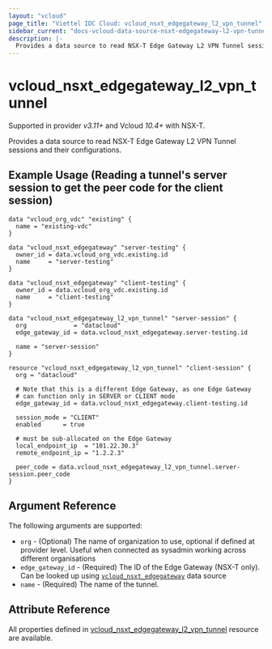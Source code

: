 ```yaml
---
layout: "vcloud"
page_title: "Viettel IDC Cloud: vcloud_nsxt_edgegateway_l2_vpn_tunnel"
sidebar_current: "docs-vcloud-data-source-nsxt-edgegateway-l2-vpn-tunnel"
description: |-
  Provides a data source to read NSX-T Edge Gateway L2 VPN Tunnel sessions and their configurations.
---
```


# vcloud\_nsxt\_edgegateway\_l2\_vpn\_tunnel

Supported in provider *v3.11+* and Vcloud *10.4+* with NSX-T.

Provides a data source to read NSX-T Edge Gateway L2 VPN Tunnel sessions and their configurations.

## Example Usage (Reading a tunnel's server session to get the peer code for the client session)

```hcl
data "vcloud_org_vdc" "existing" {
  name = "existing-vdc"
}

data "vcloud_nsxt_edgegateway" "server-testing" {
  owner_id = data.vcloud_org_vdc.existing.id
  name     = "server-testing"
}

data "vcloud_nsxt_edgegateway" "client-testing" {
  owner_id = data.vcloud_org_vdc.existing.id
  name     = "client-testing"
}

data "vcloud_nsxt_edgegateway_l2_vpn_tunnel" "server-session" {
  org             = "datacloud"
  edge_gateway_id = data.vcloud_nsxt_edgegateway.server-testing.id

  name = "server-session"
}

resource "vcloud_nsxt_edgegateway_l2_vpn_tunnel" "client-session" {
  org = "datacloud"

  # Note that this is a different Edge Gateway, as one Edge Gateway
  # can function only in SERVER or CLIENT mode
  edge_gateway_id = data.vcloud_nsxt_edgegateway.client-testing.id

  session_mode = "CLIENT"
  enabled      = true

  # must be sub-allocated on the Edge Gateway
  local_endpoint_ip  = "101.22.30.3"
  remote_endpoint_ip = "1.2.2.3"

  peer_code = data.vcloud_nsxt_edgegateway_l2_vpn_tunnel.server-session.peer_code
}
```

## Argument Reference

The following arguments are supported:

* `org` - (Optional) The name of organization to use, optional if defined at 
  provider level. Useful when connected as sysadmin working across different organisations
* `edge_gateway_id` - (Required) The ID of the Edge Gateway (NSX-T only). 
  Can be looked up using [`vcloud_nsxt_edgegateway`](/providers/terraform-viettelidc/vcloud/latest/docs/data-sources/nsxt_edgegateway) data source
* `name` - (Required) The name of the tunnel.

## Attribute Reference

All properties defined in [vcloud_nsxt_edgegateway_l2_vpn_tunnel](/providers/terraform-viettelidc/vcloud/latest/docs/resources/nsxt_edgegateway_l2_vpn_tunnel)
resource are available.

